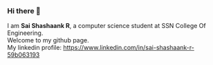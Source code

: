 ### Hi there 👋
I am <b>Sai Shashaank R</b>, a computer science student at SSN College Of Engineering.<br>
Welcome to my github page.<br>
My linkedin profile: https://www.linkedin.com/in/sai-shashaank-r-59b063193
